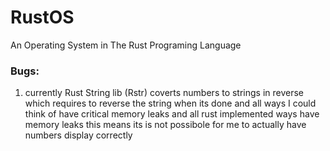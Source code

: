 # RustOS
An Operating System in The Rust Programing Language

### Bugs:
1. currently Rust String lib (Rstr) coverts numbers to strings in reverse which requires to reverse the string when its done and all ways I could think of have critical memory leaks and all rust implemented ways have memory leaks this means its is not possibole for me to actually have numbers display correctly
